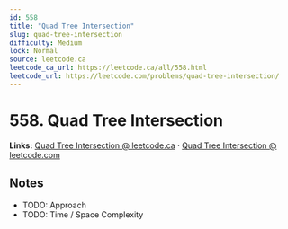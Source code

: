 ```yaml
--- 
id: 558
title: "Quad Tree Intersection"
slug: quad-tree-intersection
difficulty: Medium
lock: Normal
source: leetcode.ca
leetcode_ca_url: https://leetcode.ca/all/558.html
leetcode_url: https://leetcode.com/problems/quad-tree-intersection/
---
```


# 558. Quad Tree Intersection

**Links:** [Quad Tree Intersection @ leetcode.ca](https://leetcode.ca/all/558.html) · [Quad Tree Intersection @ leetcode.com](https://leetcode.com/problems/quad-tree-intersection/)

## Notes
- TODO: Approach
- TODO: Time / Space Complexity
